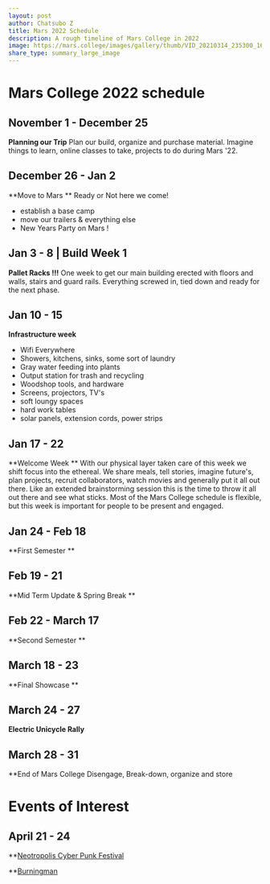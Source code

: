 ```yaml
---
layout: post
author: Chatsubo Z
title: Mars 2022 Schedule
description: A rough timeline of Mars College in 2022
image: https://mars.college/images/gallery/thumb/VID_20210314_235300_163.mp4
share_type: summary_large_image
---
```

# Mars College 2022 schedule
## November 1 - December 25
**Planning our Trip**
Plan our build, organize and purchase material. Imagine things to learn, online classes  to take, projects to do during Mars '22.

## December 26 - Jan 2
**Move to Mars **
Ready or Not here we come!  
* establish a base camp 
* move our trailers & everything else
* New Years Party on Mars !

## Jan 3 - 8 | Build Week 1
**Pallet Racks !!!**
One week to get our main building erected with floors and walls, stairs and guard rails. Everything screwed in, tied down and ready for the next phase.

## Jan 10 - 15
**Infrastructure week**
* Wifi Everywhere
* Showers, kitchens, sinks, some sort of laundry
* Gray water feeding into plants
* Output station for trash and recycling
* Woodshop tools, and hardware
* Screens, projectors, TV's 
* soft loungy spaces
* hard work tables
* solar panels, extension cords, power strips

## Jan 17 - 22
**Welcome Week **
With our physical layer taken care of this week we shift focus into the ethereal. We share meals, tell stories, imagine future's, plan projects, recruit collaborators, watch movies and generally put it all out there. Like an extended brainstorming session this is the time to throw it all out there and see what sticks. Most of the Mars College schedule is flexible, but this week is important for people to be present and engaged.

## Jan 24 - Feb 18
**First Semester **

## Feb 19 - 21
**Mid Term Update & Spring Break **

## Feb 22 - March 17
**Second Semester **

## March 18 - 23 
**Final Showcase **

## March 24 - 27
**Electric Unicycle Rally**

## March 28 - 31
**End of Mars College
Disengage, Break-down, organize and store
  
  
# Events of Interest
## April 21 - 24
**[Neotropolis Cyber Punk Festival](https://www.neotropolis.com/about)
  
**[Burningman](https://burningman.org/)

